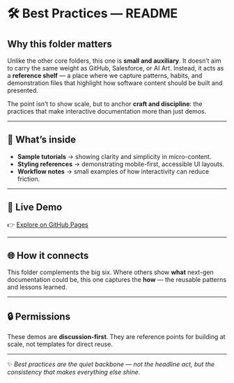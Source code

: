 # 🛠 Best Practices — README

## Why this folder matters

Unlike the other core folders, this one is **small and auxiliary**. It doesn’t aim to carry the same weight as GitHub, Salesforce, or AI Art. Instead, it acts as a **reference shelf** — a place where we capture patterns, habits, and demonstration files that highlight how software content should be built and presented.

The point isn’t to show scale, but to anchor **craft and discipline**: the practices that make interactive documentation more than just demos.

---

## 🔎 What’s inside

* **Sample tutorials** → showing clarity and simplicity in micro-content.
* **Styling references** → demonstrating mobile-first, accessible UI layouts.
* **Workflow notes** → small examples of how interactivity can reduce friction.

---

## 🚀 Live Demo

👉 [Explore on GitHub Pages](https://pawan-nayar.github.io/software-content-demos/best-practices/)

---

## 🌐 How it connects

This folder complements the big six. Where others show **what** next-gen documentation could be, this one captures the **how** — the reusable patterns and lessons learned.

---

## 🔒 Permissions

These demos are **discussion-first**. They are reference points for building at scale, not templates for direct reuse.

---

✨ *Best practices are the quiet backbone — not the headline act, but the consistency that makes everything else shine.*
